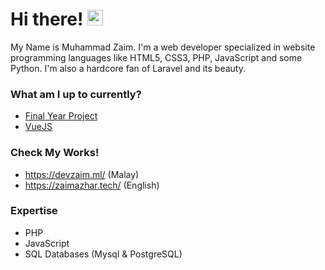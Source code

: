 # Hi there! <span><img src="https://media.giphy.com/media/hvRJCLFzcasrR4ia7z/giphy.gif" width="25px"></span>
My Name is Muhammad Zaim. I'm a web developer specialized in website programming languages like HTML5, CSS3, PHP, JavaScript and some Python. I'm also a hardcore fan of Laravel and its beauty.

### What am I up to currently?
- [Final Year Project](https://github.com/zaimazhar97/Golf-Scoring-System)
- [VueJS](https://vuejs.org/)

### Check My Works!
- https://devzaim.ml/ (Malay)
- https://zaimazhar.tech/ (English)

### Expertise
- PHP
- JavaScript
- SQL Databases (Mysql & PostgreSQL)
